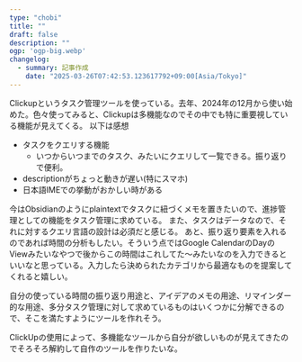 ```yaml
---
type: "chobi"
title: ""
draft: false
description: ""
ogp: 'ogp-big.webp'
changelog:
  - summary: 記事作成
    date: "2025-03-26T07:42:53.123617792+09:00[Asia/Tokyo]"
---
```


Clickupというタスク管理ツールを使っている。去年、2024年の12月から使い始めた。色々使ってみると、Clickupは多機能なのでその中でも特に重要視している機能が見えてくる。
以下は感想

- タスクをクエリする機能
  - いつからいつまでのタスク、みたいにクエリして一覧できる。振り返りで便利。
- descriptionがちょっと動きが遅い(特にスマホ)
- 日本語IMEでの挙動がおかしい時がある

今はObsidianのようにplaintextでタスクに紐づくメモを置きたいので、進捗管理としての機能をタスク管理に求めている。
また、タスクはデータなので、それに対するクエリ言語の設計は必須だと感じる。
あと、振り返り要素を入れるのであれば時間の分析もしたい。そういう点ではGoogle CalendarのDayのViewみたいなやつで後からこの時間はこれしてた〜みたいなのを入力できるといいなと思っている。入力したら決められたカテゴリから最適なものを提案してくれると嬉しい。

自分の使っている時間の振り返り用途と、アイデアのメモの用途、リマインダー的な用途、多分タスク管理に対して求めているものはいくつかに分解できるので、そこを満たすようにツールを作れそう。

ClickUpの使用によって、多機能なツールから自分が欲しいものが見えてきたのでそろそろ解約して自作のツールを作りたいな。
